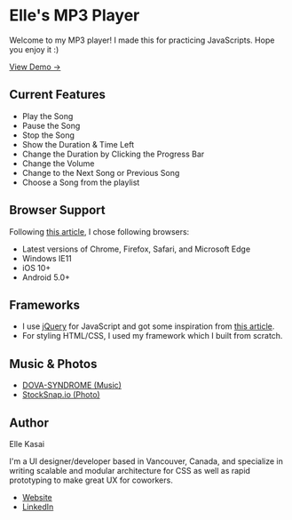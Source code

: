 # Elle's MP3 Player
Welcome to my MP3 player! I made this for practicing JavaScripts. Hope you enjoy it :)

[View Demo →](http://ellekasai.github.io/mp3-player)

## Current Features

- Play the Song
- Pause the Song
- Stop the Song
- Show the Duration & Time Left
- Change the Duration by Clicking the Progress Bar
- Change the Volume
- Change to the Next Song or Previous Song
- Choose a Song from the playlist

## Browser Support

Following [this article](https://www.sitepoint.com/browsers-website-support/), I chose following browsers:

- Latest versions of Chrome, Firefox, Safari, and Microsoft Edge
- Windows IE11
- iOS 10+
- Android 5.0+

## Frameworks

- I use [jQuery](https://jquery.com/) for JavaScript and got some inspiration from [this article](https://www.eduonix.com/blog/web-programming-tutorials/learn-build-audio-player-using-html5/).
- For styling HTML/CSS, I used my framework which I built from scratch.

## Music & Photos

- [DOVA-SYNDROME (Music)](http://dova-s.jp/)
- [StockSnap.io (Photo)](https://stocksnap.io/)

## Author

Elle Kasai

I'm a UI designer/developer based in Vancouver, Canada, and specialize in writing scalable and modular architecture for CSS as well as rapid prototyping to make great UX for coworkers.

- [Website](http://ellekasai.com)
- [LinkedIn](https://www.linkedin.com/in/ellekasai)
